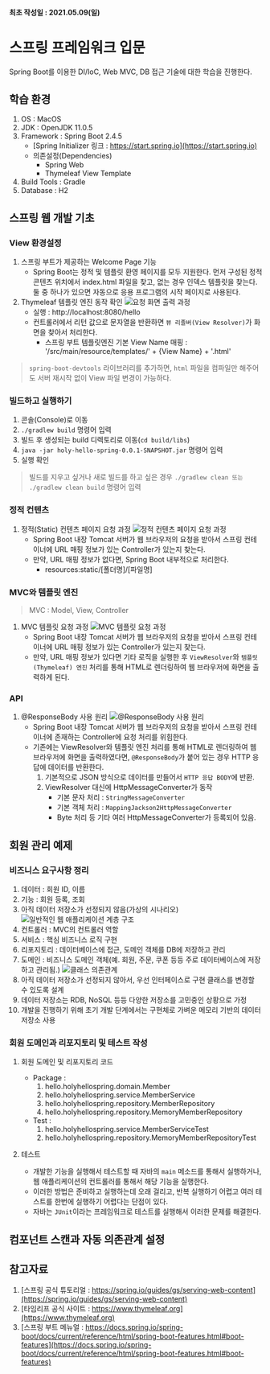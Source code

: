 #### 최초 작성일 : 2021.05.09(일)

# 스프링 프레임워크 입문

Spring Boot를 이용한 DI/IoC, Web MVC, DB 접근 기술에 대한 학습을 진행한다.

## 학습 환경

1. OS : MacOS
2. JDK : OpenJDK 11.0.5
3. Framework : Spring Boot 2.4.5
    - [Spring Initializer 링크 : https://start.spring.io](https://start.spring.io)
    - 의존설정(Dependencies)
        - Spring Web
        - Thymeleaf View Template
4. Build Tools : Gradle
5. Database : H2

## 스프링 웹 개발 기초

### View 환경설정

1. 스프링 부트가 제공하는 Welcome Page 기능
    - Spring Boot는 정적 및 템플릿 환영 페이지를 모두 지원한다. 먼저 구성된 정적 콘텐츠 위치에서 index.html 파일을 찾고, 없는 경우 인덱스 템플릿을 찾는다. 둘 중 하나가 있으면 자동으로
      응용 프로그램의 시작 페이지로 사용된다.
2. Thymeleaf 템플릿 엔진 동작 확인
   ![요청 화면 출력 과정](images/01.jpg)
    - 실행 : http://localhost:8080/hello
    - 컨트롤러에서 리턴 값으로 문자열을 반환하면 `뷰 리졸버(View Resolver)`가 화면을 찾아서 처리한다.
        - 스프링 부트 템플릿엔진 기본 View Name 매핑 : '/src/main/resource/templates/' + {View Name} + '.html'

> `spring-boot-devtools` 라이브러리를 추가하면, `html` 파일을 컴파일만 해주어도 서버 재시작 없이 View 파일 변경이 가능하다.

### 빌드하고 실행하기

1. 콘솔(Console)로 이동
2. `./gradlew build` 명령어 입력
3. 빌드 후 생성되는 build 디렉토리로 이동(`cd build/libs`)
4. `java -jar holy-hello-spring-0.0.1-SNAPSHOT.jar` 명령어 입력
5. 실행 확인

> 빌드를 지우고 싶거나 새로 빌드를 하고 싶은 경우 `./gradlew clean 또는 ./gradlew clean build` 명령어 입력

### 정적 컨텐츠

1. 정적(Static) 컨텐츠 페이지 요청 과정
   ![정적 컨텐츠 페이지 요청 과정](images/02.jpg)
    - Spring Boot 내장 Tomcat 서버가 웹 브라우저의 요청을 받아서 스프링 컨테이너에 URL 매핑 정보가 있는 Controller가 있는지 찾는다.
    - 만약, URL 매핑 정보가 없다면, Spring Boot 내부적으로 처리한다.
        - resources:static/[폴더명]/[파일명]

### MVC와 템플릿 엔진

> MVC : Model, View, Controller

1. MVC 템플릿 요청 과정
   ![MVC 템플릿 요청 과정](images/03.jpg)
    - Spring Boot 내장 Tomcat 서버가 웹 브라우저의 요청을 받아서 스프링 컨테이너에 URL 매핑 정보가 있는 Controller가 있는지 찾는다.
    - 만약, URL 매핑 정보가 있다면 기타 로직을 실행한 후 `ViewResolver`와 `템플릿(Thymeleaf) 엔진` 처리를 통해 HTML로 렌더링하여 웹 브라우저에 화면을 출력하게 된다.

### API

1. @ResponseBody 사용 원리
   ![@ResponseBody 사용 원리](images/04.jpg)
    - Spring Boot 내장 Tomcat 서버가 웹 브라우저의 요청을 받아서 스프링 컨테이너에 존재하는 Controller에 요청 처리를 위힘한다.
    - 기존에는 ViewResolver와 템플릿 엔진 처리를 통해 HTML로 렌더링하여 웹 브라우저에 화면을 출력하였다면, `@ResponseBody`가 붙어 있는 경우 HTTP 응답에 데이터를 반환한다.
        1. 기본적으로 JSON 방식으로 데이터를 만들어서 `HTTP 응답 BODY`에 반환.
        2. ViewResolver 대신에 HttpMessageConverter가 동작
            - 기본 문자 처리 : `StringMessageConverter`
            - 기본 객체 처리 : `MappingJackson2HttpMessageConverter`
            - Byte 처리 등 기타 여러 HttpMessageConverter가 등록되어 있음.

## 회원 관리 예제

### 비즈니스 요구사항 정리

1. 데이터 : 회원 ID, 이름
2. 기능 : 회원 등록, 조회
3. 아직 데이터 저장소가 선정되지 않음(가상의 시나리오)
   ![일반적인 웹 애플리케이션 계층 구조](images/05.jpg)
4. 컨트롤러 : MVC의 컨트롤러 역할
5. 서비스 : 핵심 비즈니스 로직 구현
6. 리포지토리 : 데이터베이스에 접근, 도메인 객체를 DB에 저장하고 관리
7. 도메인 : 비즈니스 도메인 객체(예. 회원, 주문, 쿠폰 등등 주로 데이터베이스에 저장하고 관리됨.)
   ![클래스 의존관계](images/06.jpg)
8. 아직 데이터 저장소가 선정되지 않아서, 우선 인터페이스로 구현 클래스를 변경할 수 있도록 설계
9. 데이터 저장소는 RDB, NoSQL 등등 다양한 저장소를 고민중인 상황으로 가정
10. 개발을 진행하기 위해 초기 개발 단계에서는 구현체로 가벼운 메모리 기반의 데이터 저장소 사용

### 회원 도메인과 리포지토리 및 테스트 작성

1. 회원 도메인 및 리포지토리 코드
    - Package :
        1. hello.holyhellospring.domain.Member
        2. hello.holyhellospring.service.MemberService
        3. hello.holyhellospring.repository.MemberRepository
        4. hello.holyhellospring.repository.MemoryMemberRepository
    - Test :
       1. hello.holyhellospring.service.MemberServiceTest
       2. hello.holyhellospring.repository.MemoryMemberRepositoryTest

2. 테스트
   - 개발한 기능을 실행해서 테스트할 때 자바의 `main` 메소드를 통해서 실행하거나, 웹 애플리케이션의 컨트롤러를 통해서 해당 기능을 실행한다.
   - 이러한 방법은 준비하고 실행하는데 오래 걸리고, 반복 실행하기 어렵고 여러 테스트를 한번에 실행하기 어렵다는 단점이 있다.
   - 자바는 `JUnit`이라는 프레임워크로 테스트를 실행해서 이러한 문제를 해결한다.

## 컴포넌트 스캔과 자동 의존관계 설정

## 참고자료

1. [스프링 공식 튜토리얼 : https://spring.io/guides/gs/serving-web-content](https://spring.io/guides/gs/serving-web-content)
2. [타임리프 공식 사이트 : https://www.thymeleaf.org](https://www.thymeleaf.org)
3. [스프링 부트 메뉴얼 : https://docs.spring.io/spring-boot/docs/current/reference/html/spring-boot-features.html#boot-features](https://docs.spring.io/spring-boot/docs/current/reference/html/spring-boot-features.html#boot-features)